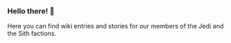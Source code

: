 ### Hello there! 👋

Here you can find wiki entries and stories for our members of the Jedi and the Sith factions.

